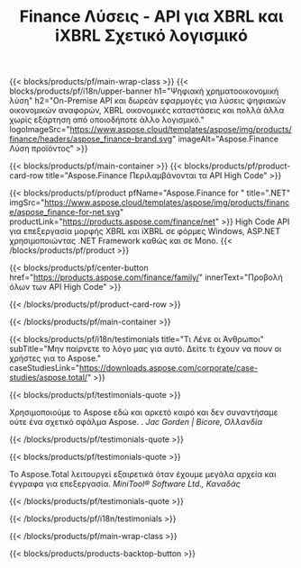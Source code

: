 ﻿---
title: Finance Λύσεις - API για XBRL και iXBRL Σχετικό λογισμικό 
weight: 30
url: /el/
description: High Code API και δωρεάν εφαρμογές για την επεξεργασία μορφών επεκτάσιμης γλώσσας αναφοράς επιχειρήσεων XBRL και iXBRL για τη δημιουργία ενοποιημένων οικονομικών καταστάσεων και πολλά άλλα
---
{{< blocks/products/pf/main-wrap-class >}}
{{< blocks/products/pf/i18n/upper-banner h1="Ψηφιακή χρηματοοικονομική λύση" h2="On-Premise API και δωρεάν εφαρμογές για λύσεις ψηφιακών οικονομικών αναφορών, XBRL οικονομικές καταστάσεις και πολλά άλλα χωρίς εξάρτηση από οποιοδήποτε άλλο λογισμικό." logoImageSrc="https://www.aspose.cloud/templates/aspose/img/products/finance/headers/aspose_finance-brand.svg" imageAlt="Aspose.Finance Λύση προϊόντος" >}}

{{< blocks/products/pf/main-container >}}
{{< blocks/products/pf/product-card-row title="Aspose.Finance Περιλαμβάνονται τα API High Code" >}}

{{< blocks/products/pf/product pfName="Aspose.Finance for " title=".NET" imgSrc="https://www.aspose.cloud/templates/aspose/img/products/finance/aspose_finance-for-net.svg" productLink="https://products.aspose.com/finance/net" >}}
High Code API για επεξεργασία μορφής XBRL και iXBRL σε φόρμες Windows, ASP.NET χρησιμοποιώντας .NET Framework καθώς και σε Mono.
{{< /blocks/products/pf/product >}}

{{< blocks/products/pf/center-button href="https://products.aspose.com/finance/family/" innerText="Προβολή όλων των API High Code" >}}

{{< /blocks/products/pf/product-card-row >}}

{{< /blocks/products/pf/main-container >}}

{{< blocks/products/pf/i18n/testimonials title="Τι Λένε οι Άνθρωποι" subTitle="Μην παίρνετε το λόγο μας για αυτό. Δείτε τι έχουν να πουν οι χρήστες για το Aspose." caseStudiesLink="https://downloads.aspose.com/corporate/case-studies/aspose.total/" >}}

{{< blocks/products/pf/testimonials-quote >}}
<p class="first">
 Χρησιμοποιούμε το Aspose εδώ και αρκετό καιρό και δεν συναντήσαμε ούτε ένα σχετικό σφάλμα Aspose. .
 <em>
  Jac Gorden | Bicore, Ολλανδία
 </em>
</p>

{{< /blocks/products/pf/testimonials-quote >}}

{{< blocks/products/pf/testimonials-quote >}}
<p class="second">
 Το Aspose.Total λειτουργεί εξαιρετικά όταν έχουμε μεγάλα αρχεία και έγγραφα για επεξεργασία.
 <em>
  MiniTool® Software Ltd., Καναδάς
 </em>
</p>

{{< /blocks/products/pf/testimonials-quote >}}

{{< /blocks/products/pf/i18n/testimonials >}}

{{< /blocks/products/pf/main-wrap-class >}}

{{< blocks/products/products-backtop-button >}}